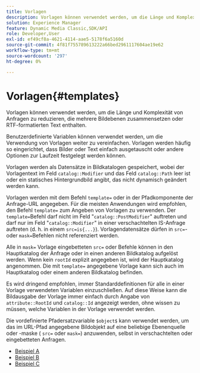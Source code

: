 ```yaml
---
title: Vorlagen
description: Vorlagen können verwendet werden, um die Länge und Komplexität von Anfragen zu reduzieren, die mehrere Bildebenen zusammensetzen oder RTF-formatierten Text enthalten.
solution: Experience Manager
feature: Dynamic Media Classic,SDK/API
role: Developer,User
exl-id: ef49cf8a-4621-4114-aae5-5178f6a5160d
source-git-commit: 4f81f755789613222a66bed2961117604ae19e62
workflow-type: tm+mt
source-wordcount: '297'
ht-degree: 0%

---
```


# Vorlagen{#templates}

Vorlagen können verwendet werden, um die Länge und Komplexität von Anfragen zu reduzieren, die mehrere Bildebenen zusammensetzen oder RTF-formatierten Text enthalten.

Benutzerdefinierte Variablen können verwendet werden, um die Verwendung von Vorlagen weiter zu vereinfachen. Vorlagen werden häufig so eingerichtet, dass Bilder oder Text einfach ausgetauscht oder andere Optionen zur Laufzeit festgelegt werden können.

Vorlagen werden als Datensätze in Bildkatalogen gespeichert, wobei der Vorlagentext im Feld `catalog::Modifier` und das Feld `catalog::Path` leer ist oder ein statisches Hintergrundbild angibt, das nicht dynamisch geändert werden kann.

Vorlagen werden mit dem Befehl `template=` oder in der Pfadkomponente der Anfrage-URL angegeben. Für die meisten Anwendungen wird empfohlen, den Befehl `template=` zum Angeben von Vorlagen zu verwenden. Der `template=`Befehl darf nicht im Feld &quot;`catalog::PostModifier`&quot; auftreten und darf nur im Feld &quot;`catalog::Modifier`&quot; in einer verschachtelten IS-Anfrage auftreten (d. h. in einem `src=is{...}`). Vorlagendatensätze dürfen in `src=`- oder `mask=`Befehlen nicht referenziert werden.

Alle in `mask=` Vorlage eingebetteten `src=` oder Befehle können in den Hauptkatalog der Anfrage oder in einen anderen Bildkatalog aufgelöst werden. Wenn kein `rootId` explizit angegeben ist, wird der Hauptkatalog angenommen. Die mit `template=` angegebene Vorlage kann sich auch im Hauptkatalog oder einem anderen Bildkatalog befinden.

Es wird dringend empfohlen, immer Standarddefinitionen für alle in einer Vorlage verwendeten Variablen einzuschließen. Auf diese Weise kann die Bildausgabe der Vorlage immer einfach durch Angabe von `attribute::RootId` und `catalog::Id` angezeigt werden, ohne wissen zu müssen, welche Variablen in der Vorlage verwendet werden.

Die vordefinierte Pfadersatzvariable `$object$` kann verwendet werden, um das im URL-Pfad angegebene Bildobjekt auf eine beliebige Ebenenquelle oder -maske ( `src=` oder `mask=`) anzuwenden, selbst in verschachtelten oder eingebetteten Anfragen.

* [Beispiel A](r-example-a.md)
* [Beispiel B](r-example-b.md)
* [Beispiel C](r-example-c.md)
